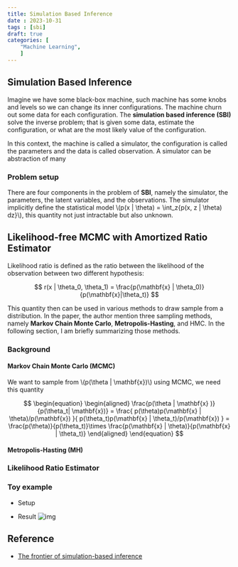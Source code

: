 ```yaml
---
title: Simulation Based Inference
date : 2023-10-31
tags : [sbi]
draft: true
categories: [
    "Machine Learning",
    ]
---
```



## Simulation Based Inference

Imagine we have some black-box machine, such machine has some knobs and levels so we can change its inner configurations. The machine churn out some data for each configuration. The **simulation based inference (SBI)** solve the inverse problem; that is given some data, estimate the configuration, or what are the most likely value of the configuration. 

In this context, the machine is called a simulator, the configuration is called the parameters and the data is called observation. A simulator can be abstraction of many 



### Problem setup
There are four components in the problem of **SBI**, namely the simulator, the parameters, the latent variables, and the observations. The simulator implicitly define the statistical model \\(p(x | \theta) = \int_z{p(x, z | \theta) dz}\\), this quantity not just intractable but also unknown.


## Likelihood-free MCMC with Amortized Ratio Estimator

Likelihood ratio is defined as the ratio between the likelihood of the observation between two different hypothesis:

$$
r(x | \theta_0, \theta_1) = \frac{p(\mathbf{x} | \theta_0)}{p(\mathbf{x}|\theta_t)}
$$

This quantity then can be used in various methods to draw sample from a distribution. In the paper, the author mention three sampling methods, namely **Markov Chain Monte Carlo**, **Metropolis-Hasting**, and HMC. In the following section, I am briefly summarizing those methods.

### Background

#### Markov Chain Monte Carlo (MCMC)

We want to sample from \\(p(\theta | \mathbf{x})\\) using MCMC, we need this quantity

$$
\begin{equation}
\begin{aligned}
    \frac{p(\theta | \mathbf{x} )}{p(\theta_t| \mathbf{x})} = 
    \frac{
        p(\theta)p(\mathbf{x} | \theta)/p(\mathbf{x})
    }{
        p(\theta_t)p(\mathbf{x} | \theta_t)/p(\mathbf{x})
    } = 
    \frac{p(\theta)}{p(\theta_t)}\times
    \frac{p(\mathbf{x} | \theta)}{p(\mathbf{x} | \theta_t)}
\end{aligned}
\end{equation}
$$


#### Metropolis-Hasting (MH) 


### Likelihood Ratio Estimator 


### Toy example

- Setup


- Result
![img](/images/amcmc.png)



## Reference

- [The frontier of simulation-based inference](https://www.pnas.org/doi/full/10.1073/pnas.1912789117)
